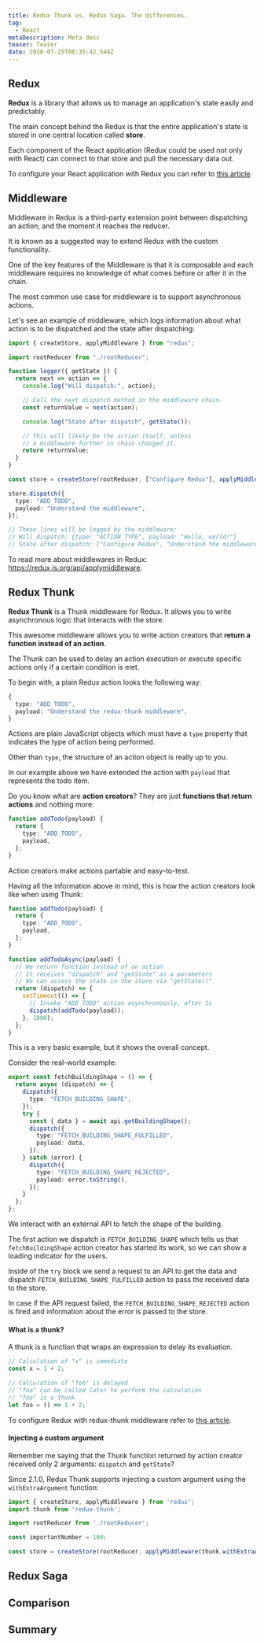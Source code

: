 ```yaml
---
title: Redux Thunk vs. Redux Saga. The differences.
tag:
  - React
metaDescription: Meta desc
teaser: Teaser
date: 2020-07-25T06:35:42.544Z
---
```

## Redux

**Redux** is a library that allows us to manage an application's state easily and predictably.

The main concept behind the Redux is that the entire application's state is stored in one central location called **store**.

Each component of the React application (Redux could be used not only with React) can connect to that store and pull the necessary data out.

To configure your React application with Redux you can refer to [this article](/2020-06-11-add-redux-with-typescript-to-your-react-applicaton-june-2020/).

## Middleware

Middleware in Redux is a third-party extension point between dispatching an action, and the moment it reaches the reducer.

It is known as a suggested way to extend Redux with the custom functionality.

One of the key features of the Middleware is that it is composable and each middleware requires no knowledge of what comes before or after it in the chain.

The most common use case for middleware is to support asynchronous actions.

Let's see an example of middleware, which logs information about what action is to be dispatched and the state after dispatching:

```typescript
import { createStore, applyMiddleware } from "redux";

import rootReducer from "./rootReducer";

function logger({ getState }) {
  return next => action => {
    console.log("Will dispatch:", action);

    // Call the next dispatch method in the middleware chain.
    const returnValue = next(action);

    console.log("State after dispatch", getState());

    // This will likely be the action itself, unless
    // a middleware further in chain changed it.
    return returnValue;
  }
}

const store = createStore(rootReducer, ["Configure Redux"], applyMiddleware(logger));

store.dispatch({
  type: "ADD_TODO",
  payload: "Understand the middleware",
});

// These lines will be logged by the middleware:
// Will dispatch: {type: "ACTION_TYPE", payload: "Hello, world!"}
// State after dispatch: ["Configure Redux", "Understand the middleware"]
```

To read more about middlewares in Redux: <https://redux.js.org/api/applymiddleware>.

## Redux Thunk

**Redux Thunk** is a Thunk middleware for Redux. It allows you to write asynchronous logic that interacts with the store. 

This awesome middleware allows you to write action creators that **return a function instead of an action**. 

The Thunk can be used to delay an action execution or execute specific actions only if a certain condition is met.

To begin with, a plain Redux action looks the following way:

```typescript
{
  type: "ADD_TODO",
  payload: "Understand the redux-thunk middleware",
}
```

Actions are plain JavaScript objects which must have a `type` property that indicates the type of action being performed.

Other than `type`, the structure of an action object is really up to you. 

In our example above we have extended the action with `payload` that represents the todo item.

Do you know what are **action creators**? They are just **functions that return actions** and nothing more:

```typescript
function addTodo(payload) {
  return {
    type: "ADD_TODO",
    payload,
  };
}
```

Action creators make actions partable and easy-to-test.

Having all the information above in mind, this is how the action creators look like when using Thunk:

```typescript
function addTodo(payload) {
  return {
    type: "ADD_TODO",
    payload,
  };
}

function addTodoAsync(payload) {
  // We return function instead of an action
  // It receives "dispatch" and "getState" as a parameters
  // We can access the state in the store via "getState()"
  return (dispatch) => {
    setTimeout(() => {
      // Invoke "ADD_TODO" action asynchronously, after 1s
      dispatch(addTodo(payload));
    }, 1000);
  };
}
```

This is a very basic example, but it shows the overall concept.

Consider the real-world example:

```typescript
export const fetchBuildingShape = () => {
  return async (dispatch) => {
    dispatch({
      type: "FETCH_BUILDING_SHAPE",
    });
    try {
      const { data } = await api.getBuildingShape();
      dispatch({
        type: "FETCH_BUILDING_SHAPE_FULFILLED",
        payload: data,
      });
    } catch (error) {
      dispatch({
        type: "FETCH_BUILDING_SHAPE_REJECTED",
        payload: error.toString(),
      });
    }
  };
};

```

We interact with an external API to fetch the shape of the building.

The first action we dispatch is `FETCH_BUILDING_SHAPE` which tells us that `fetchBuildingShape` action creator has started its work, so we can show a loading indicator for the users.

Inside of the `try` block we send a request to an API to get the data and dispatch `FETCH_BUILDING_SHAPE_FULFILLED` action to pass the received data to the store.

In case if the API request failed, the `FETCH_BUILDING_SHAPE_REJECTED` action is fired and information about the error is passed to the store.

#### What is a thunk?

A thunk is a function that wraps an expression to delay its evaluation.

```typescript
// Calculation of "x" is immediate
const x = 1 + 2;

// Calculation of "foo" is delayed
// "foo" can be called later to perform the calculation
// "foo" is a thunk
let foo = () => 1 + 2;
```

To configure Redux with redux-thunk middleware refer to [this article](/2020-06-11-add-redux-with-typescript-to-your-react-applicaton-june-2020/).

#### Injecting a custom argument

Remember me saying that the Thunk function returned by action creator received only 2 arguments: `dispatch` and `getState`?

 Since 2.1.0, Redux Thunk supports injecting a custom argument using the `withExtraArgument` function:

```typescript
import { createStore, applyMiddleware } from 'redux';
import thunk from 'redux-thunk';

import rootReducer from './rootReducer';

const importantNumber = 100;

const store = createStore(rootReducer, applyMiddleware(thunk.withExtraArgument(importantNumber)));
```

## Redux Saga

## Comparison

## Summary